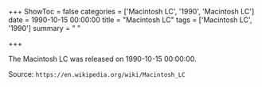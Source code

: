 +++
ShowToc = false
categories = ['Macintosh LC', '1990', 'Macintosh LC']
date = 1990-10-15 00:00:00
title = "Macintosh LC"
tags = ['Macintosh LC', '1990']
summary = " "

+++

The Macintosh LC was released on 1990-10-15 00:00:00.

Source: `https://en.wikipedia.org/wiki/Macintosh_LC`

